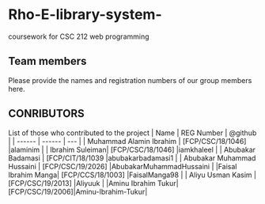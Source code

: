 # Rho-E-library-system-
coursework for CSC 212 web programming 


## Team members 
Please provide the names and registration numbers of our group members here.

## CONRIBUTORS
 List of those who contributed to the project
| Name | REG Number | @github |
| ------ | ------ | --- |
| Muhammad Alamin Ibrahim | [FCP/CSC/18/1046] |alaminim  |
| Ibrahim Suleiman| [FCP/CSC/18/1046] |iamkhaleel  |
| Abubakar Badamasi | [FCP/CIT/18/1039 |abubakarbadamasi1  |
| Abubakar Muhammad Hussaini | [FCP/CSC/19/2026] |AbubakarMuhammadHussaini  |
|Faisal Ibrahim Manga| [FCP/CCS/18/1003] |FaisalManga98  |
| Aliyu Usman Kasim | [FCP/CSC/19/2013] |Aliyuuk |
|Aminu Ibrahim Tukur|[FCP/CSC/19/2006]|Aminu-Ibrahim-Tukur|
